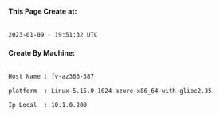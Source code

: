 
   
#### This Page Create at:

```bash

2023-01-09 - 19:51:32 UTC

```

#### Create By Machine:

```bash

Host Name : fv-az366-387

platform  : Linux-5.15.0-1024-azure-x86_64-with-glibc2.35

Ip Local  : 10.1.0.200

```

